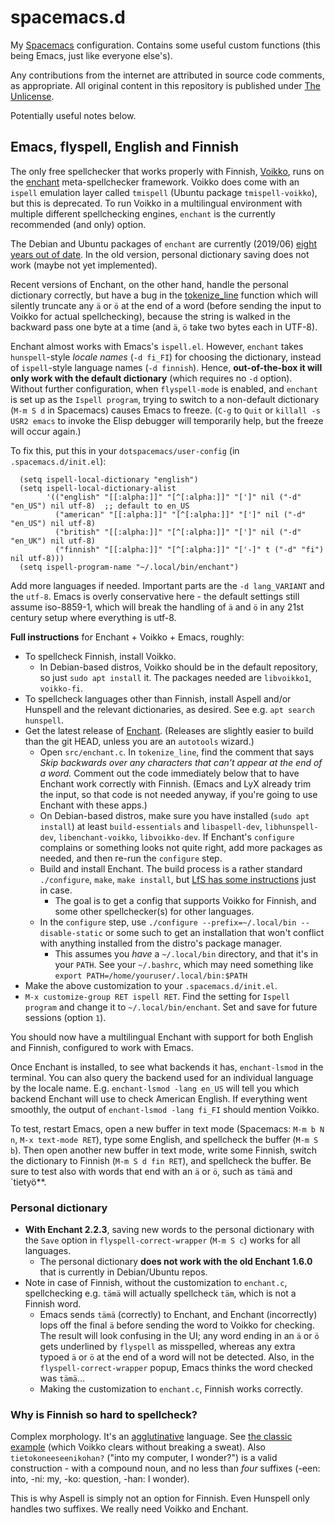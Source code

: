 # spacemacs.d

My [Spacemacs](http://spacemacs.org/) configuration. Contains some useful custom functions (this being Emacs, just like everyone else's).

Any contributions from the internet are attributed in source code comments, as appropriate. All original content in this repository is published under [The Unlicense](LICENSE.md).

Potentially useful notes below.

## Emacs, flyspell, English and Finnish

The only free spellchecker that works properly with Finnish, [Voikko](https://voikko.puimula.org/), runs on the [enchant](https://github.com/AbiWord/enchant) meta-spellchecker framework. Voikko does come with an `ispell` emulation layer called `tmispell` (Ubuntu package `tmispell-voikko`), but this is deprecated. To run Voikko in a multilingual environment with multiple different spellchecking engines, `enchant` is the currently recommended (and only) option.

The Debian and Ubuntu packages of `enchant` are currently (2019/06) [eight years out of date](https://bugs.launchpad.net/ubuntu/+source/enchant/+bug/1830336). In the old version, personal dictionary saving does not work (maybe not yet implemented).

Recent versions of Enchant, on the other hand, handle the personal dictionary correctly, but have a bug in the [tokenize_line](https://github.com/AbiWord/enchant/blob/master/src/enchant.c) function which will silently truncate any `ä` or `ö` at the end of a word (before sending the input to Voikko for actual spellchecking), because the string is walked in the backward pass one byte at a time (and `ä`, `ö` take two bytes each in UTF-8).

Enchant almost works with Emacs's `ispell.el`. However, `enchant` takes `hunspell`-style *locale names* (`-d fi_FI`) for choosing the dictionary, instead of `ispell`-style language names (`-d finnish`). Hence, **out-of-the-box it will only work with the default dictionary** (which requires no `-d` option). Without further configuration, when `flyspell-mode` is enabled, and `enchant` is set up as the `Ispell program`, trying to switch to a non-default dictionary (`M-m S d` in Spacemacs) causes Emacs to freeze. (`C-g` to `Quit` or `killall -s USR2 emacs` to invoke the Elisp debugger will temporarily help, but the freeze will occur again.)

To fix this, put this in your `dotspacemacs/user-config` (in `.spacemacs.d/init.el`):

```elisp
  (setq ispell-local-dictionary "english")
  (setq ispell-local-dictionary-alist
        '(("english" "[[:alpha:]]" "[^[:alpha:]]" "[']" nil ("-d" "en_US") nil utf-8)  ;; default to en_US
          ("american" "[[:alpha:]]" "[^[:alpha:]]" "[']" nil ("-d" "en_US") nil utf-8)
          ("british" "[[:alpha:]]" "[^[:alpha:]]" "[']" nil ("-d" "en_UK") nil utf-8)
          ("finnish" "[[:alpha:]]" "[^[:alpha:]]" "['-]" t ("-d" "fi") nil utf-8)))
  (setq ispell-program-name "~/.local/bin/enchant")
```

Add more languages if needed. Important parts are the `-d lang_VARIANT` and the `utf-8`. Emacs is overly conservative here - the default settings still assume iso-8859-1, which will break the handling of `ä` and `ö` in any 21st century setup where everything is utf-8.

**Full instructions** for Enchant + Voikko + Emacs, roughly:

 - To spellcheck Finnish, install Voikko.
   - In Debian-based distros, Voikko should be in the default repository, so just `sudo apt install` it. The packages needed are `libvoikko1`, `voikko-fi`.
 - To spellcheck languages other than Finnish, install Aspell and/or Hunspell and the relevant dictionaries, as desired. See e.g. `apt search hunspell`.
 - Get the latest release of [Enchant](https://github.com/AbiWord/enchant). (Releases are slightly easier to build than the git HEAD, unless you are an `autotools` wizard.)
   - Open `src/enchant.c`. In `tokenize_line`, find the comment that says *Skip backwards over any characters that can't appear at the end of a word.* Comment out the code immediately below that to have Enchant work correctly with Finnish. (Emacs and LyX already trim the input, so that code is not needed anyway, if you're going to use Enchant with these apps.)
   - On Debian-based distros, make sure you have installed (`sudo apt install`) at least `build-essentials` and `libaspell-dev`, `libhunspell-dev`, `libenchant-voikko`, `libvoikko-dev`. If Enchant's `configure` complains or something looks not quite right, add more packages as needed, and then re-run the `configure` step.
   - Build and install Enchant. The build process is a rather standard `./configure`, `make`, `make install`, but [LfS has some instructions](http://www.linuxfromscratch.org/blfs/view/cvs/general/enchant.html) just in case.
     - The goal is to get a config that supports Voikko for Finnish, and some other spellchecker(s) for other languages.
   - In the `configure` step, use `./configure --prefix=~/.local/bin --disable-static` or some such to get an installation that won't conflict with anything installed from the distro's package manager.
     - This assumes you *have* a `~/.local/bin` directory, and that it's in your `PATH`. See your `~/.bashrc`, which may need something like `export PATH=/home/youruser/.local/bin:$PATH`
 - Make the above customization to your `.spacemacs.d/init.el`.
 - `M-x customize-group RET ispell RET`. Find the setting for `Ispell program` and change it to `~/.local/bin/enchant`. Set and save for future sessions (option `1`).

You should now have a multilingual Enchant with support for both English and Finnish, configured to work with Emacs.

Once Enchant is installed, to see what backends it has, `enchant-lsmod` in the terminal. You can also query the backend used for an individual language by the locale name. E.g. `enchant-lsmod -lang en_US` will tell you which backend Enchant will use to check American English. If everything went smoothly, the output of `enchant-lsmod -lang fi_FI` should mention Voikko.

To test, restart Emacs, open a new buffer in text mode (Spacemacs: `M-m b N n`, `M-x text-mode RET`), type some English, and spellcheck the buffer (`M-m S b`). Then open another new buffer in text mode, write some Finnish, switch the dictionary to Finnish (`M-m S d fin RET`), and spellcheck the buffer. Be sure to test also with words that end with an `ä` or `ö`, such as `tämä` and `tietyö**.

### Personal dictionary

 - **With Enchant 2.2.3**, saving new words to the personal dictionary with the `Save` option in `flyspell-correct-wrapper` (`M-m S c`) works for all languages.
   - The personal dictionary **does not work with the old Enchant 1.6.0** that is currently in Debian/Ubuntu repos.
 - Note in case of Finnish, without the customization to `enchant.c`, spellchecking e.g. `tämä` will actually spellcheck `täm`, which is not a Finnish word.
   - Emacs sends `tämä` (correctly) to Enchant, and Enchant (incorrectly) lops off the final `ä` before sending the word to Voikko for checking. The result will look confusing in the UI; any word ending in an `ä` or `ö` gets underlined by `flyspell` as misspelled, whereas any extra typoed `ä` or `ö` at the end of a word will not be detected. Also, in the `flyspell-correct-wrapper` popup, Emacs thinks the word checked was `tämä`...
   - Making the customization to `enchant.c`, Finnish works correctly.

### Why is Finnish so hard to spellcheck?

Complex morphology. It's an [agglutinative](https://en.wikipedia.org/wiki/Agglutinative_language) language. See [the classic example](https://satwcomic.com/aimlessly) (which Voikko clears without breaking a sweat). Also `tietokoneeseenikohan?` ("into my computer, I wonder?") is a valid construction - with a compound noun, and no less than *four* suffixes (-een: into, -ni: my, -ko: question, -han: I wonder).

This is why Aspell is simply not an option for Finnish. Even Hunspell only handles two suffixes. We really need Voikko and Enchant.
